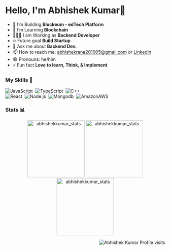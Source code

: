 # Hello, I'm Abhishek Kumar👋

- 🌱 I’m Building **Blockeum - edTech Platform**
- 🌵 I’m Learning **Blockchain**
- 👨🏻‍🏫 I am Working as **Backend  Developer**
- 🔥  Future goal **Build Startup**
- 💬 Ask me about **Backend Dev.**
- 📫 How to reach me: abhishekrana201005@gmail.com or [Linkedin](https://www.linkedin.com/in/abhishek-kumar-84b97b145/)
- 😄 Pronouns: he/him
- ⚡ Fun fact **Love to learn, Think, & Implement**

<!-- Skills -->
### My Skills 🚀
![JavaScript](https://img.shields.io/badge/-JavaScript-05122A?style=flat&logo=javascript)&nbsp;
![TypeScript](https://img.shields.io/badge/-TypeScript-05122A?style=flat&logo=typescript)&nbsp;
![C++](https://img.shields.io/badge/-C++-05122A?style=flat&logo=C%2B%2B&logoColor=00599C)\
![React](https://img.shields.io/badge/-React-05122A?style=flat&logo=react)&nbsp;
![Node.js](https://img.shields.io/badge/-Node.js-05122A?style=flat&logo=node.js)&nbsp;
![Mongodb](https://img.shields.io/badge/-Mongodb-05122A?style=flat&logo=mongodb)&nbsp;
![AmazonAWS](https://img.shields.io/badge/-AWS-05122A?style=flat&logo=amazonaws)&nbsp;

### Stats 📊
<p align="center"> 
  <img height="180em" src="https://github-readme-stats.vercel.app/api?username=ima-bhi&show_icons=true" alt="abhishekkumar_stats" /> 
  <img height="180em" src="https://github-readme-stats.vercel.app/api/top-langs/?username=ima-bhi&layout=compact" alt="abhishekkumar_stats" />
  <img height="180em" src="https://github-readme-streak-stats.herokuapp.com/?user=ima-bhi&" alt="abhishekkumar_stats"/>
</p>
<p align="right"> <img src="https://komarev.com/ghpvc/?username=ima-bhi" alt="Abhishek Kumar Profile visits" /></p>
